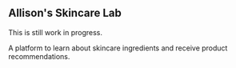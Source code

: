 ## Allison's Skincare Lab

This is still work in progress.

A platform to learn about skincare ingredients and receive product recommendations.
